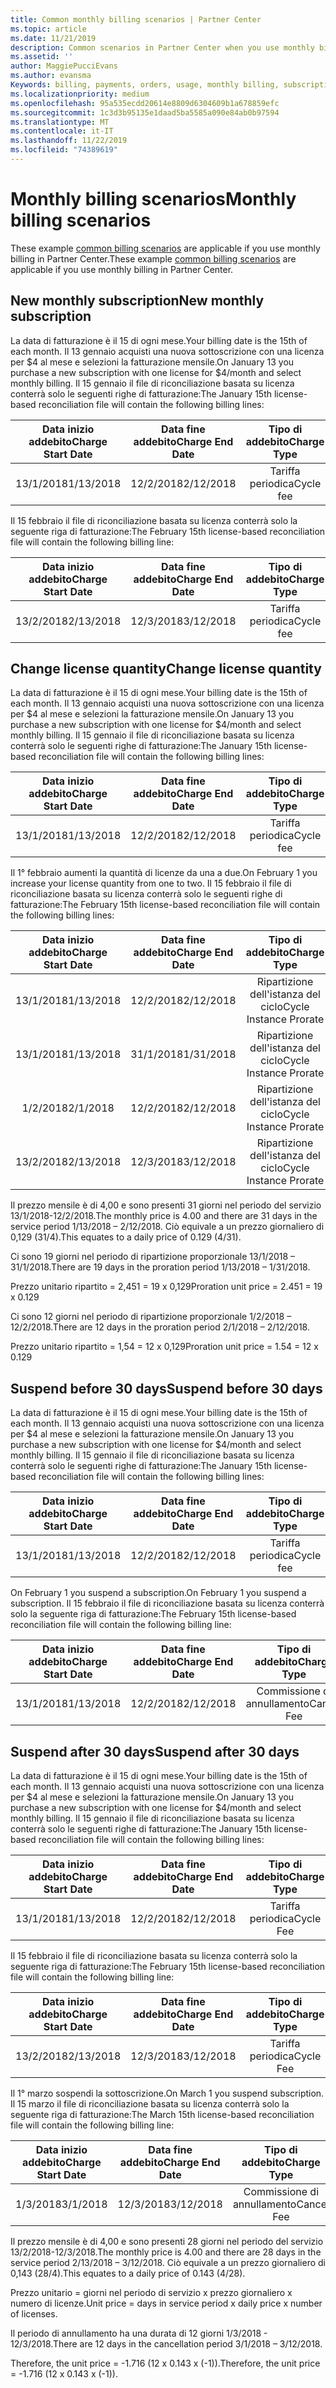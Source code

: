 ```yaml
---
title: Common monthly billing scenarios | Partner Center
ms.topic: article
ms.date: 11/21/2019
description: Common scenarios in Partner Center when you use monthly billing (such as adding new subscriptions, changing license quantity, and suspending subscriptions.)
ms.assetid: ''
author: MaggiePucciEvans
ms.author: evansma
Keywords: billing, payments, orders, usage, monthly billing, subscriptions, reconciliation file
ms.localizationpriority: medium
ms.openlocfilehash: 95a535ecdd20614e8809d6304609b1a678859efc
ms.sourcegitcommit: 1c3d3b95135e1daad5ba5585a090e84ab0b97594
ms.translationtype: MT
ms.contentlocale: it-IT
ms.lasthandoff: 11/22/2019
ms.locfileid: "74389619"
---
```

# <a name="monthly-billing-scenarios"></a><span data-ttu-id="0f371-104">Monthly billing scenarios</span><span class="sxs-lookup"><span data-stu-id="0f371-104">Monthly billing scenarios</span></span>

<span data-ttu-id="0f371-105">These example [common billing scenarios](common-billing-scenarios.md) are applicable if you use monthly billing in Partner Center.</span><span class="sxs-lookup"><span data-stu-id="0f371-105">These example [common billing scenarios](common-billing-scenarios.md) are applicable if you use monthly billing in Partner Center.</span></span>

## <a name="new-monthly-subscription"></a><span data-ttu-id="0f371-106">New monthly subscription</span><span class="sxs-lookup"><span data-stu-id="0f371-106">New monthly subscription</span></span>

<span data-ttu-id="0f371-107">La data di fatturazione è il 15 di ogni mese.</span><span class="sxs-lookup"><span data-stu-id="0f371-107">Your billing date is the 15th of each month.</span></span> <span data-ttu-id="0f371-108">Il 13 gennaio acquisti una nuova sottoscrizione con una licenza per $4 al mese e selezioni la fatturazione mensile.</span><span class="sxs-lookup"><span data-stu-id="0f371-108">On January 13 you purchase a new subscription with one license for $4/month and select monthly billing.</span></span> <span data-ttu-id="0f371-109">Il 15 gennaio il file di riconciliazione basata su licenza conterrà solo le seguenti righe di fatturazione:</span><span class="sxs-lookup"><span data-stu-id="0f371-109">The January 15th license-based reconciliation file will contain the following billing lines:</span></span>

|<span data-ttu-id="0f371-110">Data inizio addebito</span><span class="sxs-lookup"><span data-stu-id="0f371-110">Charge Start Date</span></span> |<span data-ttu-id="0f371-111">Data fine addebito</span><span class="sxs-lookup"><span data-stu-id="0f371-111">Charge End Date</span></span> |<span data-ttu-id="0f371-112">Tipo di addebito</span><span class="sxs-lookup"><span data-stu-id="0f371-112">Charge Type</span></span> |<span data-ttu-id="0f371-113">Prezzo unitario</span><span class="sxs-lookup"><span data-stu-id="0f371-113">Unit Price</span></span> |<span data-ttu-id="0f371-114">Quantità</span><span class="sxs-lookup"><span data-stu-id="0f371-114">Quantity</span></span> |<span data-ttu-id="0f371-115">Importo</span><span class="sxs-lookup"><span data-stu-id="0f371-115">Amount</span></span> |
|       :---:      |    :---:       | :---:      |:---:      |:---:    |:---:  |
|<span data-ttu-id="0f371-116">13/1/2018</span><span class="sxs-lookup"><span data-stu-id="0f371-116">1/13/2018</span></span>         |<span data-ttu-id="0f371-117">12/2/2018</span><span class="sxs-lookup"><span data-stu-id="0f371-117">2/12/2018</span></span>    |<span data-ttu-id="0f371-118">Tariffa periodica</span><span class="sxs-lookup"><span data-stu-id="0f371-118">Cycle fee</span></span>   |<span data-ttu-id="0f371-119">4,00</span><span class="sxs-lookup"><span data-stu-id="0f371-119">4.00</span></span>       |<span data-ttu-id="0f371-120">1</span><span class="sxs-lookup"><span data-stu-id="0f371-120">1</span></span>        |<span data-ttu-id="0f371-121">4,00</span><span class="sxs-lookup"><span data-stu-id="0f371-121">4.00</span></span> |

<span data-ttu-id="0f371-122">Il 15 febbraio il file di riconciliazione basata su licenza conterrà solo la seguente riga di fatturazione:</span><span class="sxs-lookup"><span data-stu-id="0f371-122">The February 15th license-based reconciliation file will contain the following billing line:</span></span>

|<span data-ttu-id="0f371-123">Data inizio addebito</span><span class="sxs-lookup"><span data-stu-id="0f371-123">Charge Start Date</span></span> |<span data-ttu-id="0f371-124">Data fine addebito</span><span class="sxs-lookup"><span data-stu-id="0f371-124">Charge End Date</span></span> |<span data-ttu-id="0f371-125">Tipo di addebito</span><span class="sxs-lookup"><span data-stu-id="0f371-125">Charge Type</span></span> |<span data-ttu-id="0f371-126">Prezzo unitario</span><span class="sxs-lookup"><span data-stu-id="0f371-126">Unit Price</span></span> |<span data-ttu-id="0f371-127">Quantità</span><span class="sxs-lookup"><span data-stu-id="0f371-127">Quantity</span></span> |<span data-ttu-id="0f371-128">Importo</span><span class="sxs-lookup"><span data-stu-id="0f371-128">Amount</span></span> |
|       :---:      |    :---:       | :---:      |:---:      |:---:    |:---:  |
|<span data-ttu-id="0f371-129">13/2/2018</span><span class="sxs-lookup"><span data-stu-id="0f371-129">2/13/2018</span></span>         |<span data-ttu-id="0f371-130">12/3/2018</span><span class="sxs-lookup"><span data-stu-id="0f371-130">3/12/2018</span></span>    |<span data-ttu-id="0f371-131">Tariffa periodica</span><span class="sxs-lookup"><span data-stu-id="0f371-131">Cycle fee</span></span>   |<span data-ttu-id="0f371-132">4,00</span><span class="sxs-lookup"><span data-stu-id="0f371-132">4.00</span></span>       |<span data-ttu-id="0f371-133">1</span><span class="sxs-lookup"><span data-stu-id="0f371-133">1</span></span>        |<span data-ttu-id="0f371-134">4,00</span><span class="sxs-lookup"><span data-stu-id="0f371-134">4.00</span></span> |

## <a name="change-license-quantity"></a><span data-ttu-id="0f371-135">Change license quantity</span><span class="sxs-lookup"><span data-stu-id="0f371-135">Change license quantity</span></span>

<span data-ttu-id="0f371-136">La data di fatturazione è il 15 di ogni mese.</span><span class="sxs-lookup"><span data-stu-id="0f371-136">Your billing date is the 15th of each month.</span></span> <span data-ttu-id="0f371-137">Il 13 gennaio acquisti una nuova sottoscrizione con una licenza per $4 al mese e selezioni la fatturazione mensile.</span><span class="sxs-lookup"><span data-stu-id="0f371-137">On January 13 you purchase a new subscription with one license for $4/month and select monthly billing.</span></span> <span data-ttu-id="0f371-138">Il 15 gennaio il file di riconciliazione basata su licenza conterrà solo le seguenti righe di fatturazione:</span><span class="sxs-lookup"><span data-stu-id="0f371-138">The January 15th license-based reconciliation file will contain the following billing lines:</span></span>

|<span data-ttu-id="0f371-139">Data inizio addebito</span><span class="sxs-lookup"><span data-stu-id="0f371-139">Charge Start Date</span></span> |<span data-ttu-id="0f371-140">Data fine addebito</span><span class="sxs-lookup"><span data-stu-id="0f371-140">Charge End Date</span></span> |<span data-ttu-id="0f371-141">Tipo di addebito</span><span class="sxs-lookup"><span data-stu-id="0f371-141">Charge Type</span></span> |<span data-ttu-id="0f371-142">Prezzo unitario</span><span class="sxs-lookup"><span data-stu-id="0f371-142">Unit Price</span></span> |<span data-ttu-id="0f371-143">Quantità</span><span class="sxs-lookup"><span data-stu-id="0f371-143">Quantity</span></span> |<span data-ttu-id="0f371-144">Importo</span><span class="sxs-lookup"><span data-stu-id="0f371-144">Amount</span></span> |
|       :---:      |    :---:       | :---:      |:---:      |:---:    |:---:  |
|<span data-ttu-id="0f371-145">13/1/2018</span><span class="sxs-lookup"><span data-stu-id="0f371-145">1/13/2018</span></span>         |<span data-ttu-id="0f371-146">12/2/2018</span><span class="sxs-lookup"><span data-stu-id="0f371-146">2/12/2018</span></span>    |<span data-ttu-id="0f371-147">Tariffa periodica</span><span class="sxs-lookup"><span data-stu-id="0f371-147">Cycle fee</span></span>   |<span data-ttu-id="0f371-148">4,00</span><span class="sxs-lookup"><span data-stu-id="0f371-148">4.00</span></span>       |<span data-ttu-id="0f371-149">1</span><span class="sxs-lookup"><span data-stu-id="0f371-149">1</span></span>        |<span data-ttu-id="0f371-150">4,00</span><span class="sxs-lookup"><span data-stu-id="0f371-150">4.00</span></span>    |

<span data-ttu-id="0f371-151">Il 1° febbraio aumenti la quantità di licenze da una a due.</span><span class="sxs-lookup"><span data-stu-id="0f371-151">On February 1 you increase your license quantity from one to two.</span></span> <span data-ttu-id="0f371-152">Il 15 febbraio il file di riconciliazione basata su licenza conterrà solo le seguenti righe di fatturazione:</span><span class="sxs-lookup"><span data-stu-id="0f371-152">The February 15th license-based reconciliation file will contain the following billing lines:</span></span>

|<span data-ttu-id="0f371-153">Data inizio addebito</span><span class="sxs-lookup"><span data-stu-id="0f371-153">Charge Start Date</span></span> |<span data-ttu-id="0f371-154">Data fine addebito</span><span class="sxs-lookup"><span data-stu-id="0f371-154">Charge End Date</span></span> |<span data-ttu-id="0f371-155">Tipo di addebito</span><span class="sxs-lookup"><span data-stu-id="0f371-155">Charge Type</span></span> |<span data-ttu-id="0f371-156">Prezzo unitario</span><span class="sxs-lookup"><span data-stu-id="0f371-156">Unit Price</span></span> |<span data-ttu-id="0f371-157">Quantità</span><span class="sxs-lookup"><span data-stu-id="0f371-157">Quantity</span></span> |<span data-ttu-id="0f371-158">Importo</span><span class="sxs-lookup"><span data-stu-id="0f371-158">Amount</span></span> |
|       :---:      |    :---:       | :---:      |:---:      |:---:    |:---:  |
| <span data-ttu-id="0f371-159">13/1/2018</span><span class="sxs-lookup"><span data-stu-id="0f371-159">1/13/2018</span></span>        |<span data-ttu-id="0f371-160">12/2/2018</span><span class="sxs-lookup"><span data-stu-id="0f371-160">2/12/2018</span></span>    |<span data-ttu-id="0f371-161">Ripartizione dell'istanza del ciclo</span><span class="sxs-lookup"><span data-stu-id="0f371-161">Cycle Instance Prorate</span></span>   |<span data-ttu-id="0f371-162">-4,00</span><span class="sxs-lookup"><span data-stu-id="0f371-162">-4.00</span></span>       |<span data-ttu-id="0f371-163">1</span><span class="sxs-lookup"><span data-stu-id="0f371-163">1</span></span>        |<span data-ttu-id="0f371-164">-4,00</span><span class="sxs-lookup"><span data-stu-id="0f371-164">-4.00</span></span>   |
|<span data-ttu-id="0f371-165">13/1/2018</span><span class="sxs-lookup"><span data-stu-id="0f371-165">1/13/2018</span></span>         |<span data-ttu-id="0f371-166">31/1/2018</span><span class="sxs-lookup"><span data-stu-id="0f371-166">1/31/2018</span></span>    | <span data-ttu-id="0f371-167">Ripartizione dell'istanza del ciclo</span><span class="sxs-lookup"><span data-stu-id="0f371-167">Cycle Instance Prorate</span></span>   |<span data-ttu-id="0f371-168">2,45</span><span class="sxs-lookup"><span data-stu-id="0f371-168">2.45</span></span>       |<span data-ttu-id="0f371-169">1</span><span class="sxs-lookup"><span data-stu-id="0f371-169">1</span></span>        |<span data-ttu-id="0f371-170">2,45</span><span class="sxs-lookup"><span data-stu-id="0f371-170">2.45</span></span>    |
|<span data-ttu-id="0f371-171">1/2/2018</span><span class="sxs-lookup"><span data-stu-id="0f371-171">2/1/2018</span></span>         |<span data-ttu-id="0f371-172">12/2/2018</span><span class="sxs-lookup"><span data-stu-id="0f371-172">2/12/2018</span></span>    | <span data-ttu-id="0f371-173">Ripartizione dell'istanza del ciclo</span><span class="sxs-lookup"><span data-stu-id="0f371-173">Cycle Instance Prorate</span></span>   |<span data-ttu-id="0f371-174">1,55</span><span class="sxs-lookup"><span data-stu-id="0f371-174">1.55</span></span>       |<span data-ttu-id="0f371-175">2</span><span class="sxs-lookup"><span data-stu-id="0f371-175">2</span></span>        |<span data-ttu-id="0f371-176">3,10</span><span class="sxs-lookup"><span data-stu-id="0f371-176">3.10</span></span>    |
|<span data-ttu-id="0f371-177">13/2/2018</span><span class="sxs-lookup"><span data-stu-id="0f371-177">2/13/2018</span></span>         |<span data-ttu-id="0f371-178">12/3/2018</span><span class="sxs-lookup"><span data-stu-id="0f371-178">3/12/2018</span></span>    | <span data-ttu-id="0f371-179">Ripartizione dell'istanza del ciclo</span><span class="sxs-lookup"><span data-stu-id="0f371-179">Cycle Instance Prorate</span></span>   |<span data-ttu-id="0f371-180">4,00</span><span class="sxs-lookup"><span data-stu-id="0f371-180">4.00</span></span>       |<span data-ttu-id="0f371-181">2</span><span class="sxs-lookup"><span data-stu-id="0f371-181">2</span></span>        |<span data-ttu-id="0f371-182">8,00</span><span class="sxs-lookup"><span data-stu-id="0f371-182">8.00</span></span>    |

<span data-ttu-id="0f371-183">Il prezzo mensile è di 4,00 e sono presenti 31 giorni nel periodo del servizio 13/1/2018-12/2/2018.</span><span class="sxs-lookup"><span data-stu-id="0f371-183">The monthly price is 4.00 and there are 31 days in the service period 1/13/2018 – 2/12/2018.</span></span> <span data-ttu-id="0f371-184">Ciò equivale a un prezzo giornaliero di 0,129 (31/4).</span><span class="sxs-lookup"><span data-stu-id="0f371-184">This equates to a daily price of 0.129 (4/31).</span></span>

<span data-ttu-id="0f371-185">Ci sono 19 giorni nel periodo di ripartizione proporzionale 13/1/2018 – 31/1/2018.</span><span class="sxs-lookup"><span data-stu-id="0f371-185">There are 19 days in the proration period 1/13/2018 – 1/31/2018.</span></span>

<span data-ttu-id="0f371-186">Prezzo unitario ripartito = 2,451 = 19 x 0,129</span><span class="sxs-lookup"><span data-stu-id="0f371-186">Proration unit price = 2.451 = 19 x 0.129</span></span>

<span data-ttu-id="0f371-187">Ci sono 12 giorni nel periodo di ripartizione proporzionale 1/2/2018 – 12/2/2018.</span><span class="sxs-lookup"><span data-stu-id="0f371-187">There are 12 days in the proration period 2/1/2018 – 2/12/2018.</span></span>

<span data-ttu-id="0f371-188">Prezzo unitario ripartito = 1,54 = 12 x 0,129</span><span class="sxs-lookup"><span data-stu-id="0f371-188">Proration unit price = 1.54 = 12 x 0.129</span></span>

## <a name="suspend-before-30-days"></a><span data-ttu-id="0f371-189">Suspend before 30 days</span><span class="sxs-lookup"><span data-stu-id="0f371-189">Suspend before 30 days</span></span>

<span data-ttu-id="0f371-190">La data di fatturazione è il 15 di ogni mese.</span><span class="sxs-lookup"><span data-stu-id="0f371-190">Your billing date is the 15th of each month.</span></span> <span data-ttu-id="0f371-191">Il 13 gennaio acquisti una nuova sottoscrizione con una licenza per $4 al mese e selezioni la fatturazione mensile.</span><span class="sxs-lookup"><span data-stu-id="0f371-191">On January 13 you purchase a new subscription with one license for $4/month and select monthly billing.</span></span> <span data-ttu-id="0f371-192">Il 15 gennaio il file di riconciliazione basata su licenza conterrà solo le seguenti righe di fatturazione:</span><span class="sxs-lookup"><span data-stu-id="0f371-192">The January 15th license-based reconciliation file will contain the following billing lines:</span></span>

|<span data-ttu-id="0f371-193">Data inizio addebito</span><span class="sxs-lookup"><span data-stu-id="0f371-193">Charge Start Date</span></span> |<span data-ttu-id="0f371-194">Data fine addebito</span><span class="sxs-lookup"><span data-stu-id="0f371-194">Charge End Date</span></span> |<span data-ttu-id="0f371-195">Tipo di addebito</span><span class="sxs-lookup"><span data-stu-id="0f371-195">Charge Type</span></span> |<span data-ttu-id="0f371-196">Prezzo unitario</span><span class="sxs-lookup"><span data-stu-id="0f371-196">Unit Price</span></span> |<span data-ttu-id="0f371-197">Quantità</span><span class="sxs-lookup"><span data-stu-id="0f371-197">Quantity</span></span> |<span data-ttu-id="0f371-198">Importo</span><span class="sxs-lookup"><span data-stu-id="0f371-198">Amount</span></span> |
|       :---:      |    :---:       | :---:      |:---:      |:---:    |:---:  |
|<span data-ttu-id="0f371-199">13/1/2018</span><span class="sxs-lookup"><span data-stu-id="0f371-199">1/13/2018</span></span>         |<span data-ttu-id="0f371-200">12/2/2018</span><span class="sxs-lookup"><span data-stu-id="0f371-200">2/12/2018</span></span>    |<span data-ttu-id="0f371-201">Tariffa periodica</span><span class="sxs-lookup"><span data-stu-id="0f371-201">Cycle fee</span></span>   |<span data-ttu-id="0f371-202">4,00</span><span class="sxs-lookup"><span data-stu-id="0f371-202">4.00</span></span>       |<span data-ttu-id="0f371-203">1</span><span class="sxs-lookup"><span data-stu-id="0f371-203">1</span></span>        |<span data-ttu-id="0f371-204">4,00</span><span class="sxs-lookup"><span data-stu-id="0f371-204">4.00</span></span>    |

<span data-ttu-id="0f371-205">On February 1 you suspend a subscription.</span><span class="sxs-lookup"><span data-stu-id="0f371-205">On February 1 you suspend a subscription.</span></span> <span data-ttu-id="0f371-206">Il 15 febbraio il file di riconciliazione basata su licenza conterrà solo la seguente riga di fatturazione:</span><span class="sxs-lookup"><span data-stu-id="0f371-206">The February 15th license-based reconciliation file will contain the following billing line:</span></span>

|<span data-ttu-id="0f371-207">Data inizio addebito</span><span class="sxs-lookup"><span data-stu-id="0f371-207">Charge Start Date</span></span> |<span data-ttu-id="0f371-208">Data fine addebito</span><span class="sxs-lookup"><span data-stu-id="0f371-208">Charge End Date</span></span> |<span data-ttu-id="0f371-209">Tipo di addebito</span><span class="sxs-lookup"><span data-stu-id="0f371-209">Charge Type</span></span> |<span data-ttu-id="0f371-210">Prezzo unitario</span><span class="sxs-lookup"><span data-stu-id="0f371-210">Unit Price</span></span> |<span data-ttu-id="0f371-211">Quantità</span><span class="sxs-lookup"><span data-stu-id="0f371-211">Quantity</span></span> |<span data-ttu-id="0f371-212">Importo</span><span class="sxs-lookup"><span data-stu-id="0f371-212">Amount</span></span> |
|       :---:      |    :---:       | :---:      |:---:      |:---:    |:---:  |
<span data-ttu-id="0f371-213">13/1/2018</span><span class="sxs-lookup"><span data-stu-id="0f371-213">1/13/2018</span></span>|<span data-ttu-id="0f371-214">12/2/2018</span><span class="sxs-lookup"><span data-stu-id="0f371-214">2/12/2018</span></span>|<span data-ttu-id="0f371-215">Commissione di annullamento</span><span class="sxs-lookup"><span data-stu-id="0f371-215">Cancel Fee</span></span>|<span data-ttu-id="0f371-216">-4,00</span><span class="sxs-lookup"><span data-stu-id="0f371-216">-4.00</span></span>|<span data-ttu-id="0f371-217">1</span><span class="sxs-lookup"><span data-stu-id="0f371-217">1</span></span>|<span data-ttu-id="0f371-218">-4,00</span><span class="sxs-lookup"><span data-stu-id="0f371-218">-4.00</span></span>

## <a name="suspend-after-30-days"></a><span data-ttu-id="0f371-219">Suspend after 30 days</span><span class="sxs-lookup"><span data-stu-id="0f371-219">Suspend after 30 days</span></span>

<span data-ttu-id="0f371-220">La data di fatturazione è il 15 di ogni mese.</span><span class="sxs-lookup"><span data-stu-id="0f371-220">Your billing date is the 15th of each month.</span></span> <span data-ttu-id="0f371-221">Il 13 gennaio acquisti una nuova sottoscrizione con una licenza per $4 al mese e selezioni la fatturazione mensile.</span><span class="sxs-lookup"><span data-stu-id="0f371-221">On January 13 you purchase a new subscription with one license for $4/month and select monthly billing.</span></span> <span data-ttu-id="0f371-222">Il 15 gennaio il file di riconciliazione basata su licenza conterrà solo le seguenti righe di fatturazione:</span><span class="sxs-lookup"><span data-stu-id="0f371-222">The January 15th license-based reconciliation file will contain the following billing lines:</span></span>

|<span data-ttu-id="0f371-223">Data inizio addebito</span><span class="sxs-lookup"><span data-stu-id="0f371-223">Charge Start Date</span></span> |<span data-ttu-id="0f371-224">Data fine addebito</span><span class="sxs-lookup"><span data-stu-id="0f371-224">Charge End Date</span></span> |<span data-ttu-id="0f371-225">Tipo di addebito</span><span class="sxs-lookup"><span data-stu-id="0f371-225">Charge Type</span></span> |<span data-ttu-id="0f371-226">Prezzo unitario</span><span class="sxs-lookup"><span data-stu-id="0f371-226">Unit Price</span></span> |<span data-ttu-id="0f371-227">Quantità</span><span class="sxs-lookup"><span data-stu-id="0f371-227">Quantity</span></span> |<span data-ttu-id="0f371-228">Importo</span><span class="sxs-lookup"><span data-stu-id="0f371-228">Amount</span></span> |
|       :---:      |    :---:       | :---:      |:---:      |:---:    |:---:  |
<span data-ttu-id="0f371-229">13/1/2018</span><span class="sxs-lookup"><span data-stu-id="0f371-229">1/13/2018</span></span>|<span data-ttu-id="0f371-230">12/2/2018</span><span class="sxs-lookup"><span data-stu-id="0f371-230">2/12/2018</span></span>|<span data-ttu-id="0f371-231">Tariffa periodica</span><span class="sxs-lookup"><span data-stu-id="0f371-231">Cycle Fee</span></span>|<span data-ttu-id="0f371-232">4,00</span><span class="sxs-lookup"><span data-stu-id="0f371-232">4.00</span></span>|<span data-ttu-id="0f371-233">1</span><span class="sxs-lookup"><span data-stu-id="0f371-233">1</span></span>|<span data-ttu-id="0f371-234">4,00</span><span class="sxs-lookup"><span data-stu-id="0f371-234">4.00</span></span>

<span data-ttu-id="0f371-235">Il 15 febbraio il file di riconciliazione basata su licenza conterrà solo la seguente riga di fatturazione:</span><span class="sxs-lookup"><span data-stu-id="0f371-235">The February 15th license-based reconciliation file will contain the following billing line:</span></span>

|<span data-ttu-id="0f371-236">Data inizio addebito</span><span class="sxs-lookup"><span data-stu-id="0f371-236">Charge Start Date</span></span> |<span data-ttu-id="0f371-237">Data fine addebito</span><span class="sxs-lookup"><span data-stu-id="0f371-237">Charge End Date</span></span> |<span data-ttu-id="0f371-238">Tipo di addebito</span><span class="sxs-lookup"><span data-stu-id="0f371-238">Charge Type</span></span> |<span data-ttu-id="0f371-239">Prezzo unitario</span><span class="sxs-lookup"><span data-stu-id="0f371-239">Unit Price</span></span> |<span data-ttu-id="0f371-240">Quantità</span><span class="sxs-lookup"><span data-stu-id="0f371-240">Quantity</span></span> |<span data-ttu-id="0f371-241">Importo</span><span class="sxs-lookup"><span data-stu-id="0f371-241">Amount</span></span> |
|       :---:      |    :---:       | :---:      |:---:      |:---:    |:---:  |
<span data-ttu-id="0f371-242">13/2/2018</span><span class="sxs-lookup"><span data-stu-id="0f371-242">2/13/2018</span></span>|<span data-ttu-id="0f371-243">12/3/2018</span><span class="sxs-lookup"><span data-stu-id="0f371-243">3/12/2018</span></span>|<span data-ttu-id="0f371-244">Tariffa periodica</span><span class="sxs-lookup"><span data-stu-id="0f371-244">Cycle Fee</span></span>|<span data-ttu-id="0f371-245">4,00</span><span class="sxs-lookup"><span data-stu-id="0f371-245">4.00</span></span>|<span data-ttu-id="0f371-246">1</span><span class="sxs-lookup"><span data-stu-id="0f371-246">1</span></span>|<span data-ttu-id="0f371-247">4,00</span><span class="sxs-lookup"><span data-stu-id="0f371-247">4.00</span></span>

<span data-ttu-id="0f371-248">Il 1° marzo sospendi la sottoscrizione.</span><span class="sxs-lookup"><span data-stu-id="0f371-248">On March 1 you suspend subscription.</span></span> <span data-ttu-id="0f371-249">Il 15 marzo il file di riconciliazione basata su licenza conterrà solo la seguente riga di fatturazione:</span><span class="sxs-lookup"><span data-stu-id="0f371-249">The March 15th license-based reconciliation file will contain the following billing line:</span></span>

|<span data-ttu-id="0f371-250">Data inizio addebito</span><span class="sxs-lookup"><span data-stu-id="0f371-250">Charge Start Date</span></span> |<span data-ttu-id="0f371-251">Data fine addebito</span><span class="sxs-lookup"><span data-stu-id="0f371-251">Charge End Date</span></span> |<span data-ttu-id="0f371-252">Tipo di addebito</span><span class="sxs-lookup"><span data-stu-id="0f371-252">Charge Type</span></span> |<span data-ttu-id="0f371-253">Prezzo unitario</span><span class="sxs-lookup"><span data-stu-id="0f371-253">Unit Price</span></span> |<span data-ttu-id="0f371-254">Quantità</span><span class="sxs-lookup"><span data-stu-id="0f371-254">Quantity</span></span> |<span data-ttu-id="0f371-255">Importo</span><span class="sxs-lookup"><span data-stu-id="0f371-255">Amount</span></span> |
|       :---:      |    :---:       | :---:      |:---:      |:---:    |:---:  |
<span data-ttu-id="0f371-256">1/3/2018</span><span class="sxs-lookup"><span data-stu-id="0f371-256">3/1/2018</span></span>|<span data-ttu-id="0f371-257">12/3/2018</span><span class="sxs-lookup"><span data-stu-id="0f371-257">3/12/2018</span></span>|<span data-ttu-id="0f371-258">Commissione di annullamento</span><span class="sxs-lookup"><span data-stu-id="0f371-258">Cancel Fee</span></span>|<span data-ttu-id="0f371-259">-1,72</span><span class="sxs-lookup"><span data-stu-id="0f371-259">-1.72</span></span>|<span data-ttu-id="0f371-260">1</span><span class="sxs-lookup"><span data-stu-id="0f371-260">1</span></span>|<span data-ttu-id="0f371-261">-1,72</span><span class="sxs-lookup"><span data-stu-id="0f371-261">-1.72</span></span>

<span data-ttu-id="0f371-262">Il prezzo mensile è di 4,00 e sono presenti 28 giorni nel periodo del servizio 13/2/2018-12/3/2018.</span><span class="sxs-lookup"><span data-stu-id="0f371-262">The monthly price is 4.00 and there are 28 days in the service period 2/13/2018 – 3/12/2018.</span></span> <span data-ttu-id="0f371-263">Ciò equivale a un prezzo giornaliero di 0,143 (28/4).</span><span class="sxs-lookup"><span data-stu-id="0f371-263">This equates to a daily price of 0.143 (4/28).</span></span>

<span data-ttu-id="0f371-264">Prezzo unitario = giorni nel periodo di servizio x prezzo giornaliero x numero di licenze.</span><span class="sxs-lookup"><span data-stu-id="0f371-264">Unit price = days in service period x daily price x number of licenses.</span></span>

<span data-ttu-id="0f371-265">Il periodo di annullamento ha una durata di 12 giorni 1/3/2018 - 12/3/2018.</span><span class="sxs-lookup"><span data-stu-id="0f371-265">There are 12 days in the cancellation period 3/1/2018 – 3/12/2018.</span></span>

<span data-ttu-id="0f371-266">Therefore, the unit price = -1.716 (12 x 0.143 x (-1)).</span><span class="sxs-lookup"><span data-stu-id="0f371-266">Therefore, the unit price = -1.716 (12 x 0.143 x (-1)).</span></span>
